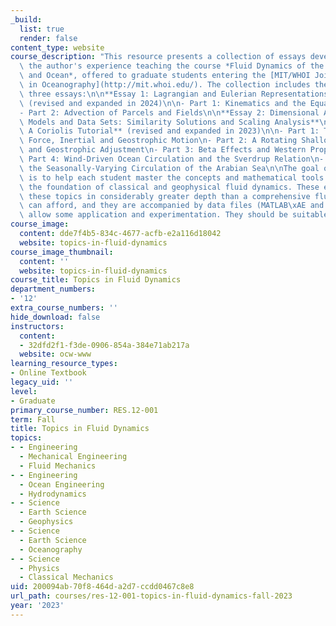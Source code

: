 ```yaml
---
_build:
  list: true
  render: false
content_type: website
course_description: "This resource presents a collection of essays developed from\
  \ the author's experience teaching the course *Fluid Dynamics of the Atmosphere\
  \ and Ocean*, offered to graduate students entering the [MIT/WHOI Joint Program\
  \ in Oceanography](http://mit.whoi.edu/). The collection includes the following\
  \ three essays:\n\n**Essay 1: Lagrangian and Eulerian Representations of Fluid Flow**\
  \ (revised and expanded in 2024)\n\n- Part 1: Kinematics and the Equations of Motion\n\
  - Part 2: Advection of Parcels and Fields\n\n**Essay 2: Dimensional Analysis of\
  \ Models and Data Sets: Similarity Solutions and Scaling Analysis**\n\n**Essay 3:\
  \ A Coriolis Tutorial** (revised and expanded in 2023)\n\n- Part 1: The Coriolis\
  \ Force, Inertial and Geostrophic Motion\n- Part 2: A Rotating Shallow Water Model\
  \ and Geostrophic Adjustment\n- Part 3: Beta Effects and Western Propagation\n-\
  \ Part 4: Wind-Driven Ocean Circulation and the Sverdrup Relation\n- Part 5: On\
  \ the Seasonally-Varying Circulation of the Arabian Sea\n\nThe goal of this resource\
  \ is to help each student master the concepts and mathematical tools that make up\
  \ the foundation of classical and geophysical fluid dynamics. These essays treat\
  \ these topics in considerably greater depth than a comprehensive fluids textbook\
  \ can afford, and they are accompanied by data files (MATLAB\xAE and Fortan) to\
  \ allow some application and experimentation. They should be suitable for self-study."
course_image:
  content: dde7f4b5-834c-4677-acfb-e2a116d18042
  website: topics-in-fluid-dynamics
course_image_thumbnail:
  content: ''
  website: topics-in-fluid-dynamics
course_title: Topics in Fluid Dynamics
department_numbers:
- '12'
extra_course_numbers: ''
hide_download: false
instructors:
  content:
  - 32dfd2f1-f3de-0906-854a-384e71ab217a
  website: ocw-www
learning_resource_types:
- Online Textbook
legacy_uid: ''
level:
- Graduate
primary_course_number: RES.12-001
term: Fall
title: Topics in Fluid Dynamics
topics:
- - Engineering
  - Mechanical Engineering
  - Fluid Mechanics
- - Engineering
  - Ocean Engineering
  - Hydrodynamics
- - Science
  - Earth Science
  - Geophysics
- - Science
  - Earth Science
  - Oceanography
- - Science
  - Physics
  - Classical Mechanics
uid: 200094ab-70f8-464d-a2d7-ccdd0467c8e8
url_path: courses/res-12-001-topics-in-fluid-dynamics-fall-2023
year: '2023'
---
```

